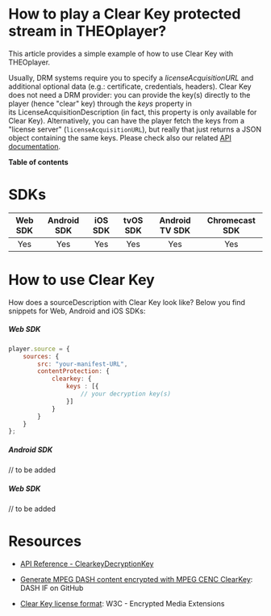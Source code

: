 # How to play a Clear Key protected stream in THEOplayer?

This article provides a simple example of how to use Clear Key with THEOplayer.

Usually, DRM systems require you to specify a *licenseAcquisitionURL* and additional optional data (e.g.: certificate, credentials, headers). Clear Key does not need a DRM provider: you can provide the key(s) directly to the player (hence "clear" key) through the *keys* property in its LicenseAcquisitionDescription (in fact, this property is only available for Clear Key). Alternatively, you can have the player fetch the keys from a "license server" (`licenseAcquisitionURL`), but really that just returns a JSON object containing the same keys. Please check also our related [API documentation](https://docs.portal.theoplayer.com/api-reference/web/theoplayer.sourcedescription.md).

**Table of contents**

# SDKs

| Web SDK | Android SDK | iOS SDK | tvOS SDK| Android TV SDK | Chromecast SDK |
| :-----: | :---------: | :-----: | :--: | :------------: | :------------: |
|   Yes   |     Yes     |   Yes   | Yes  |      Yes      |      Yes       |

# How to use Clear Key

How does a sourceDescription with Clear Key look like? Below you find snippets for Web, Android and iOS SDKs:

##### Web SDK

```js
player.source = {
    sources: {
        src: "your-manifest-URL",
        contentProtection: {
            clearkey: {
                keys : [{
                    // your decryption key(s)
                }]
            }
        }
    }
};
```

##### Android SDK

// to be added

##### Web SDK

// to be added

# Resources

- [API Reference - ClearkeyDecryptionKey](https://docs.portal.theoplayer.com/api-reference/web/theoplayer.clearkeydecryptionkey.md)

- [Generate MPEG DASH content encrypted with MPEG CENC ClearKey](https://github.com/Dash-Industry-Forum/dash.js/wiki/Generate-MPEG-DASH-content-encrypted-with-MPEG-CENC-ClearKey): DASH IF on GitHub
- [Clear Key license format](https://w3c.github.io/encrypted-media/#clear-key-license-format): W3C - Encrypted Media Extensions